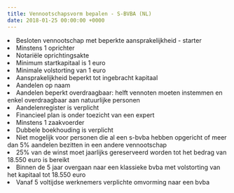 ```yaml
---
title: Vennootschapsvorm bepalen - S-BVBA (NL)
date: 2018-01-25 00:00:00 +0000
---
```

<li>Besloten vennootschap met beperkte aansprakelijkheid - starter</li>

<li>Minstens 1 oprichter</li>

<li>Notariële oprichtingsakte</li>

<li>Minimum startkapitaal is 1 euro</li>

<li>Minimale volstorting van 1 euro</li>

<li>Aansprakelijkheid beperkt tot ingebracht kapitaal</li>

<li>Aandelen op naam</li>

<li>Aandelen beperkt overdraagbaar: helft vennoten moeten instemmen en enkel overdraagbaar aan natuurlijke personen</li>

<li>Aandelenregister is verplicht</li>

<li>Financieel plan is onder toezicht van een expert</li>

<li>Minstens 1 zaakvoerder</li>

<li>Dubbele boekhouding is verplicht</li>

<li>Niet mogelijk voor personen die al een s-bvba hebben opgericht of meer dan 5% aandelen bezitten in een andere vennootschap</li>

<li>25% van de winst moet jaarlijks gereserveerd worden tot het bedrag van 18.550 euro is bereikt</li>

<li>Binnen de 5 jaar overgaan naar een klassieke bvba met volstorting van het kapitaal tot 18.550 euro</li>

<li>Vanaf 5 voltijdse werknemers verplichte omvorming naar een bvba</li>